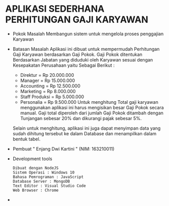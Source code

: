 # APLIKASI SEDERHANA PERHITUNGAN GAJI KARYAWAN 

* Pokok Masalah 
    Membangun sistem untuk mengelola proses penggajian Karyawan
* Batasan Masalah 
    Aplikasi ini dibuat untuk mempermudah Perhitungan Gaji Karyawan berdasarkan Gaji Pokok.
    Gaji Pokok ditentukan Berdasarkan Jabatan yang diduduki oleh Karyawan sesuai dengan Kesepakatan Perusahaan yaitu Sebagai Berikut :
    -   Direktur        = Rp 20.000.000
    -   Manager         = Rp 15.000.000
    -   Accounting      = Rp 12.500.000
    -   Marketing       = Rp 8.000.000
    -   Staff Produksi  = Rp 5.000.000
    -   Personalia      = Rp 9.500.000
    Untuk menghitung Total gaji karyawan menggunakan aplikasi ini harus mengisikan besar Gaji Pokok secara manual. Gaji total diperoleh dari jumlah Gaji Pokok ditambah dengan Tunjangan sebesar 20% dan dikurangi pajak sebesar 5%. 
    
    Selain untuk menghitung, aplikasi ini juga dapat menyimpan data yang sudah dihitung tersebut ke dalam Database dan menampilkan dalam bentuk tabel.
* Pembuat " Enjang Dwi Kartini " (NIM: 163210011)
* Development tools 
    ~~~
    Dibuat dengan NodeJS
    Sistem Operasi : Windows 10
    Bahasa Pemrograman : JavaScript
    Database Server : MongoDB
    Text Editor : Visual Studio Code 
    Web Browser : Chrome 
    ~~~
* 